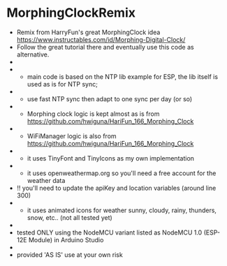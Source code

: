 # MorphingClockRemix
 * Remix from HarryFun's great MorphingClock idea https://www.instructables.com/id/Morphing-Digital-Clock/
 * Follow the great tutorial there and eventually use this code as alternative.
 * 
 * - main code is based on the NTP lib example for ESP, the lib itself is used as is for NTP sync;
 * - use fast NTP sync then adapt to one sync per day (or so)
 * - Morphing clock logic is kept almost as is from https://github.com/hwiguna/HariFun_166_Morphing_Clock
 * - WiFiManager logic is also from https://github.com/hwiguna/HariFun_166_Morphing_Clock
 * - it uses TinyFont and TinyIcons as my own implementation
 * - it uses openweathermap.org so you'll need a free account for the weather data
 *  !! you'll need to update the apiKey and location variables (around line 300)
 * - it uses animated icons for weather sunny, cloudy, rainy, thunders, snow, etc.. (not all tested yet)
 * 
 * tested ONLY using the NodeMCU variant listed as NodeMCU 1.0 (ESP-12E Module) in Arduino Studio
 * 
 * provided 'AS IS' use at your own risk
